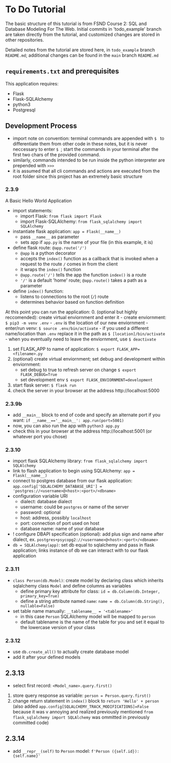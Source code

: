 # To Do Tutorial

The basic structure of this tutorial is from FSND Course 2: SQL and Database Modeling For The Web. Initial commits in 'todo_example' branch are taken directly from the tutorial, and customized changes are stored in other repositories. 

Detailed notes from the tutorial are stored here, in `todo_example` branch ` README.md`; additional changes can be found in the `main` branch `README.md` 

## `requirements.txt` and prerequisites
This application requires:
- Flask
- Flask-SQLAlchemy
- python3
- Postgresql

## Development Process
- import note on convention: terminal commands are appended with `$ ` to differentiate them from other code in these notes, but it is never neccessary to enter `$ `; start the commands in your terminal after the first two chars of the provided command. 
- similarly, commands intended to be run inside the python interpreter are prepended with `>>> `
- it is assumed that all cli commands and actions are executed from the root folder since this project has an extremely basic structure

### 2.3.9
A Basic Hello World Application
- import statements:
    - import Flask: `from flask import Flask`
    - import Flask-SQLAlchemy: `from flask_sqlalchemy import SQLAlchemy`
- instantiate flask application: `app = Flask(__name__)`
    - pass `__name__` as parameter
    - sets app if `app.py` is the name of your file (in this example, it is)
- define flask route: `@app.route('/')`
    - `@app` is a python decorator
    - accepts the `index()` function as a callback that is invoked when a request to the route `/` comes in from the client
    - it wraps the `index()` function
    - `@app.route('/')` tells the app the function `index()` is a route
    - `'/'` is a default 'home' route; `@app.route()` takes a path as a parameter
- define `index()` function:
    - listens to connections to the root (`/`) route
    - determines behavior based on function definition

At this point you can run the application:
0. (optional but highly reccomended): create virtual enviornment and enter it
    - create enviornment: `$ pip3 -m venv .env`
        - `.env` is the location of our new enviornment
    - enter/run venv: `$ source .env/bin/activate`
        - if you used a different name/location than `.env` replace it in the path as `$ [location]/bin/activate`
    - when you eventually need to leave the enviornment, use `$ deactivate`
1. set FLASK_APP to name of application: `$ export FLASK_APP=<filename>.py`
2. (optional) create virtual enviornment; set debug and development within enviornment:
    - set debug to true to refresh server on change `$ export FLASK_DEBUG=True`
    - set development env `$ export FLASK_ENVIORNMENT=development`
3. start flask server: `$ flask run`
4. check the server in your browser at the address http://localhost:5000

### 2.3.9b
- add `__main__` block to end of code and specify an alternate port if you want:
        ```
        if __name__=='__main__':
            app.run(port=5001)
        ```
- now, you can also run the app with `python3 app.py`
- check this in your browser at the address http://localhost:5001 (or whatever port you chose)

### 2.3.10
- import flask SQLAlchemy library: `from flask_sqlalchemy import SQLAlchemy`
- link to flash application to begin using SQLAlchemy: `app = Flask(__name__)`
- connect to postgres database from our flask application: `app.config['SQLALCHEMY_DATABASE_URI'] = 'postgres://<username>@<host>:<port>/<dbname>`
- configuration variable URI
    - dialect: database dialect
    - username: could be `postgres` or name of the server
    - password: optional
    - host: address, possibly `localhost`
    - port: connection of port used on host
    - database name: name of your database
- ! configure DBAPI specification (optional): add plus sign and name after dialect, ex. `postgres+psycopg2://<username>@<host>:<port>/<dbname>`
- `db = SQLAlchemy(app)`: set db equal to sqlalchemy and pass in flask application; links instance of db we can interact with to our flask application

### 2.3.11
- `class Person(db.Model)`: create model by declaring class which inherits sqlalchemy class `Model` and define columns as variables
    - define primary key attribute for class: `id = db.Column(db.Integer, primary_key=True)`
    - define a string attribute named `name`: `name = db.Column(db.String(), nullable=False)`
- set table name manually: `__tablename__ = '<tablename>'`
    - in this case `Person` SQLAlchemy model will be mapped to `person`
    - default tablename is the name of the table for you and set it equal to the lowercase version of your class

### 2.3.12
- use `db.create_all()` to actually create database model
- add it after your defined models

## 2.3.13
- select first record: `<Model_name>.query.first()`
1. store query response as variable: `person = Person.query.first()`
2. change return statement in `index()` block to `return 'Hello' + person`
(also added `app.config[SQLALCHEMY_TRACK_MODIFICATIONS]=False` because it was v annoying and realized previously mentioned `from flask_sqlalchemy import SQLAlchemy` was ommitted in previously committed code)

## 2.3.14
- add `__repr__(self)` to `Person` model: `f'Person ({self.id}): {self.name}'`